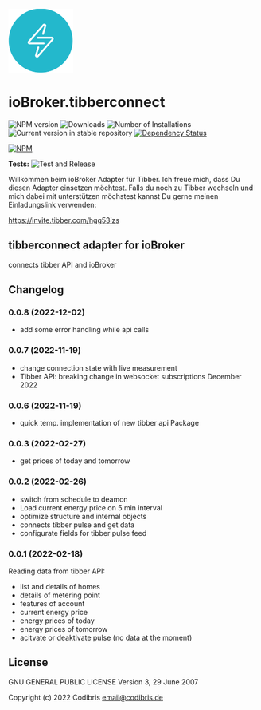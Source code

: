 ![Logo](admin/tibberconnect.png)

# ioBroker.tibberconnect

![![NPM version](https://img.shields.io/npm/v/iobroker.tibberconnect.svg)](https://www.npmjs.com/package/iobroker.tibberconnect)
![![Downloads](https://img.shields.io/npm/dm/iobroker.tibberconnect.svg)](https://www.npmjs.com/package/iobroker.tibberconnect)
![Number of Installations](https://iobroker.live/badges/tibberconnect-installed.svg)
![Current version in stable repository](https://iobroker.live/badges/tibberconnect-stable.svg)
[![Dependency Status](https://img.shields.io/david/Codibris/iobroker.tibberconnect.svg)](https://david-dm.org/Codibris/iobroker.tibberconnect)

[![NPM](https://nodei.co/npm/iobroker.tibberconnect.png?downloads=true)](https://nodei.co/npm/iobroker.tibberconnect/)

**Tests:** ![Test and Release](https://github.com/Codibris/ioBroker.tibberconnect/workflows/Test%20and%20Release/badge.svg)

Willkommen beim ioBroker Adapter für Tibber. Ich freue mich, dass Du diesen Adapter einsetzen möchtest. 
Falls du noch zu Tibber wechseln und mich dabei mit unterstützen möchstest kannst Du gerne meinen Einladungslink verwenden:

https://invite.tibber.com/hgg53izs

## tibberconnect adapter for ioBroker

connects tibber API and ioBroker

## Changelog
### 0.0.8 (2022-12-02)
- add some error handling while api calls

### 0.0.7 (2022-11-19)
- change connection state with live measurement
- Tibber API: breaking change in websocket subscriptions December 2022

### 0.0.6 (2022-11-19)
- quick temp. implementation of new tibber api Package

### 0.0.3 (2022-02-27)

- get prices of today and tomorrow

### 0.0.2 (2022-02-26)

- switch from schedule to deamon
- Load current energy price on 5 min interval
- optimize structure and internal objects
- connects tibber pulse and get data
- configurate fields for tibber pulse feed

### 0.0.1 (2022-02-18)

Reading data from tibber API:

- list and details of homes
- details of metering point
- features of account
- current energy price
- energy prices of today
- energy prices of tomorrow
- acitvate or deaktivate pulse (no data at the moment)

## License

GNU GENERAL PUBLIC LICENSE
Version 3, 29 June 2007

Copyright (c) 2022 Codibris <email@codibris.de>
